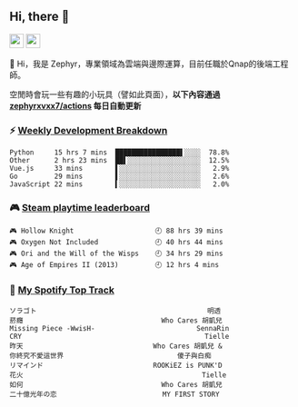 <!--
**zephyrxvxx7/zephyrxvxx7** is a ✨ _special_ ✨ repository because its `README.md` (this file) appears on your GitHub profile.

Here are some ideas to get you started:

- 🔭 I’m currently working on ...
- 🌱 I’m currently learning ...
- 👯 I’m looking to collaborate on ...
- 🤔 I’m looking for help with ...
- 💬 Ask me about ...
- 📫 How to reach me: ...
- 😄 Pronouns: ...
- ⚡ Fun fact: ...
-->

## Hi, there 👋

<a href="https://www.instagram.com/zephyrxvxx7/"><img src="https://img.shields.io/badge/instagram-3f729b?&style=for-the-badge&logo=instagram&logoColor=white" height=25></a>
<a href="https://zephyrxvxx7.me/"><img src="https://img.shields.io/badge/blog-gray?&style=for-the-badge&logo=hexo&logoColor=white" height=25></a>

👋 Hi，我是 Zephyr，專業領域為雲端與邊際運算，目前任職於Qnap的後端工程師。

空閒時會玩一些有趣的小玩具（譬如此頁面），**以下內容通過 [zephyrxvxx7/actions](https://github.com/zephyrxvxx7/zephyrxvxx7/actions) 每日自動更新**

### ⚡ [Weekly Development Breakdown](https://gist.github.com/zephyrxvxx7/ee1787313f0772b51494d051b5edde7f)

<!-- code_time start -->

```text
Python     15 hrs 7 mins  ████████████████▌░░░░  78.8%
Other      2 hrs 23 mins  ██▌░░░░░░░░░░░░░░░░░░  12.5%
Vue.js     33 mins        ▌░░░░░░░░░░░░░░░░░░░░   2.9%
Go         29 mins        ▌░░░░░░░░░░░░░░░░░░░░   2.6%
JavaScript 22 mins        ▍░░░░░░░░░░░░░░░░░░░░   2.0%
```

<!-- code_time end -->

### 🎮 [Steam playtime leaderboard](https://gist.github.com/zephyrxvxx7/f77b8978877f959b69d84723c43a4a64)

<!-- steam_time start -->

```text
🎮 Hollow Knight                    🕘 88 hrs 39 mins
🎮 Oxygen Not Included              🕘 40 hrs 44 mins
🎮 Ori and the Will of the Wisps    🕘 34 hrs 29 mins
🎮 Age of Empires II (2013)         🕘 12 hrs 4 mins
```

<!-- steam_time end -->

### 🎵 [My Spotify Top Track](https://gist.github.com/zephyrxvxx7/fe159fde5ec9ebea27e03dd63a71e78f)

<!-- spotify_track start -->

```text
ソラゴト                                          明透
菸癮                                  Who Cares 胡凱兒
Missing Piece -WwisH-                         SennaRin
CRY                                             Tielle
昨天                                Who Cares 胡凱兒 &
你終究不愛這世界                            傻子與白痴
リマインド                           ROOKiEZ is PUNK'D
花火                                            Tielle
如何                                  Who Cares 胡凱兒
二十億光年の恋                          MY FIRST STORY
```

<!-- spotify_track end -->

